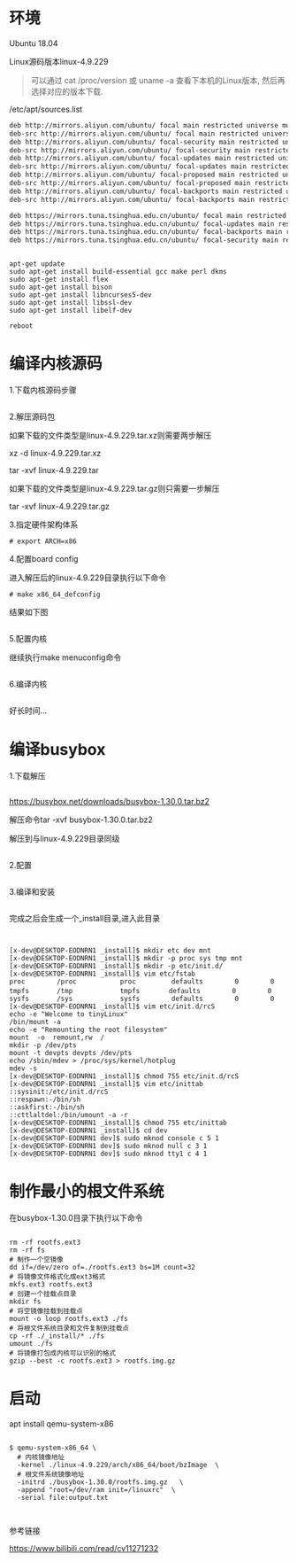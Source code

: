 # 环境

Ubuntu 18.04

Linux源码版本linux-4.9.229



> 可以通过 cat /proc/version 或 uname -a 查看下本机的Linux版本, 然后再选择对应的版本下载.



/etc/apt/sources.list

```xml
deb http://mirrors.aliyun.com/ubuntu/ focal main restricted universe multiverse
deb-src http://mirrors.aliyun.com/ubuntu/ focal main restricted universe multiverse
deb http://mirrors.aliyun.com/ubuntu/ focal-security main restricted universe multiverse
deb-src http://mirrors.aliyun.com/ubuntu/ focal-security main restricted universe multiverse
deb http://mirrors.aliyun.com/ubuntu/ focal-updates main restricted universe multiverse
deb-src http://mirrors.aliyun.com/ubuntu/ focal-updates main restricted universe multiverse
deb http://mirrors.aliyun.com/ubuntu/ focal-proposed main restricted universe multiverse
deb-src http://mirrors.aliyun.com/ubuntu/ focal-proposed main restricted universe multiverse
deb http://mirrors.aliyun.com/ubuntu/ focal-backports main restricted universe multiverse
deb-src http://mirrors.aliyun.com/ubuntu/ focal-backports main restricted universe multiverse

deb https://mirrors.tuna.tsinghua.edu.cn/ubuntu/ focal main restricted universe multiverse
deb https://mirrors.tuna.tsinghua.edu.cn/ubuntu/ focal-updates main restricted universe multiverse
deb https://mirrors.tuna.tsinghua.edu.cn/ubuntu/ focal-backports main restricted universe multiverse
deb https://mirrors.tuna.tsinghua.edu.cn/ubuntu/ focal-security main restricted universe multiverse

```



```shell

apt-get update
sudo apt-get install build-essential gcc make perl dkms
sudo apt-get install flex
sudo apt-get install bison
sudo apt-get install libncurses5-dev
sudo apt-get install libssl-dev
sudo apt-get install libelf-dev

reboot

```

# 编译内核源码



1.下载内核源码步骤

<img src="./images/下载内核源码步骤.png" alt="" style="zoom:25%;" />



2.解压源码包

如果下载的文件类型是linux-4.9.229.tar.xz则需要两步解压

xz -d linux-4.9.229.tar.xz

tar -xvf linux-4.9.229.tar





如果下载的文件类型是linux-4.9.229.tar.gz则只需要一步解压

tar -xvf linux-4.9.229.tar.gz





3.指定硬件架构体系

```shell
# export ARCH=x86
```

4.配置board config



进入解压后的linux-4.9.229目录执行以下命令

```shell
# make x86_64_defconfig
```

结果如下图

<img src="./images/配置board config.png" alt="" style="zoom:25%;" />



5.配置内核

继续执行make menuconfig命令

<img src="./images/配置内核.png" alt="" style="zoom:25%;" />



6.编译内核

<img src="./images/编译源码.png" alt="" style="zoom:25%;" />



好长时间...



# 编译busybox



1.下载解压

<img src="./images/下载busybox.png" alt="" style="zoom:25%;" />

https://busybox.net/downloads/busybox-1.30.0.tar.bz2

解压命令tar -xvf busybox-1.30.0.tar.bz2

解压到与linux-4.9.229目录同级

<img src="./images/同级目录.png" alt="" style="zoom:25%;" />



2.配置

<img src="./images/配置busybox.png" alt="" style="zoom:25%;" />



3.编译和安装



<img src="./images/编译和安装busybox.png" alt="" style="zoom:25%;" />



完成之后会生成一个_install目录,进入此目录

<img src="./images/_install目录.png" alt="" style="zoom:25%;" />



```shell

[x-dev@DESKTOP-EODNRN1 _install]$ mkdir etc dev mnt
[x-dev@DESKTOP-EODNRN1 _install]$ mkdir -p proc sys tmp mnt
[x-dev@DESKTOP-EODNRN1 _install]$ mkdir -p etc/init.d/
[x-dev@DESKTOP-EODNRN1 _install]$ vim etc/fstab
proc        /proc           proc         defaults        0        0
tmpfs       /tmp            tmpfs    　　defaults        0        0
sysfs       /sys            sysfs        defaults        0        0
[x-dev@DESKTOP-EODNRN1 _install]$ vim etc/init.d/rcS
echo -e "Welcome to tinyLinux"
/bin/mount -a
echo -e "Remounting the root filesystem"
mount  -o  remount,rw  /
mkdir -p /dev/pts
mount -t devpts devpts /dev/pts
echo /sbin/mdev > /proc/sys/kernel/hotplug
mdev -s
[x-dev@DESKTOP-EODNRN1 _install]$ chmod 755 etc/init.d/rcS
[x-dev@DESKTOP-EODNRN1 _install]$ vim etc/inittab
::sysinit:/etc/init.d/rcS
::respawn:-/bin/sh
::askfirst:-/bin/sh
::cttlaltdel:/bin/umount -a -r
[x-dev@DESKTOP-EODNRN1 _install]$ chmod 755 etc/inittab
[x-dev@DESKTOP-EODNRN1 _install]$ cd dev
[x-dev@DESKTOP-EODNRN1 dev]$ sudo mknod console c 5 1
[x-dev@DESKTOP-EODNRN1 dev]$ sudo mknod null c 3 1
[x-dev@DESKTOP-EODNRN1 dev]$ sudo mknod tty1 c 4 1

```





# 制作最小的根文件系统



在busybox-1.30.0目录下执行以下命令



```shell

rm -rf rootfs.ext3
rm -rf fs
# 制作一个空镜像
dd if=/dev/zero of=./rootfs.ext3 bs=1M count=32
# 将镜像文件格式化成ext3格式
mkfs.ext3 rootfs.ext3
# 创建一个挂载点目录
mkdir fs
# 将空镜像挂载到挂载点
mount -o loop rootfs.ext3 ./fs
# 将根文件系统目录和文件复制到挂载点
cp -rf ./_install/* ./fs
umount ./fs
# 将镜像打包成内核可以识别的格式
gzip --best -c rootfs.ext3 > rootfs.img.gz

```



# 启动



apt install qemu-system-x86



```shell

$ qemu-system-x86_64 \
  # 内核镜像地址
  -kernel ./linux-4.9.229/arch/x86_64/boot/bzImage  \
  # 根文件系统镜像地址
  -initrd ./busybox-1.30.0/rootfs.img.gz   \
  -append "root=/dev/ram init=/linuxrc"  \
  -serial file:output.txt
  
  
```













参考链接

https://www.bilibili.com/read/cv11271232



